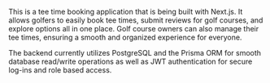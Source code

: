 This is a tee time booking application that is being built with Next.js. It allows golfers to easily book tee times, submit reviews for golf courses, and explore options all in one place. Golf course owners can also manage their tee times, ensuring a smooth and organized experience for everyone. 

The backend currently utilizes PostgreSQL and the Prisma ORM for smooth database read/write operations as well as JWT authentication for secure log-ins and role based access.

